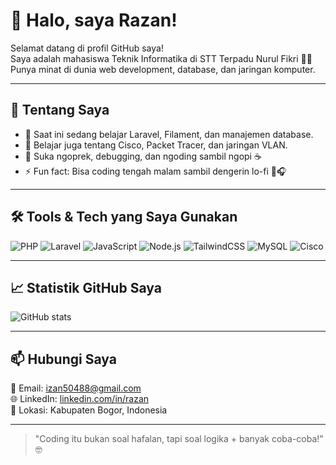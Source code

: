 # 👋 Halo, saya Razan!

Selamat datang di profil GitHub saya!  
Saya adalah mahasiswa Teknik Informatika di STT Terpadu Nurul Fikri 🧑‍💻  
Punya minat di dunia web development, database, dan jaringan komputer.

---

## 🚀 Tentang Saya

- 🔭 Saat ini sedang belajar Laravel, Filament, dan manajemen database.
- 🌱 Belajar juga tentang Cisco, Packet Tracer, dan jaringan VLAN.
- 🧠 Suka ngoprek, debugging, dan ngoding sambil ngopi ☕
- ⚡ Fun fact: Bisa coding tengah malam sambil dengerin lo-fi 🤖🎧

---

## 🛠️ Tools & Tech yang Saya Gunakan

![PHP](https://img.shields.io/badge/-PHP-777BB4?style=flat&logo=php&logoColor=white)
![Laravel](https://img.shields.io/badge/-Laravel-FF2D20?style=flat&logo=laravel&logoColor=white)
![JavaScript](https://img.shields.io/badge/-JavaScript-F7DF1E?style=flat&logo=javascript&logoColor=black)
![Node.js](https://img.shields.io/badge/-Node.js-339933?style=flat&logo=node.js&logoColor=white)
![TailwindCSS](https://img.shields.io/badge/-Tailwind%20CSS-38B2AC?style=flat&logo=tailwind-css&logoColor=white)
![MySQL](https://img.shields.io/badge/-MySQL-00758F?style=flat&logo=mysql&logoColor=white)
![Cisco](https://img.shields.io/badge/-Cisco-1BA0D7?style=flat&logo=cisco&logoColor=white)

---

## 📈 Statistik GitHub Saya

![GitHub stats](https://github-readme-stats.vercel.app/api?username=ZanIhsan2&show_icons=true&theme=tokyonight)

---

## 📫 Hubungi Saya

📧 Email: izan50488@gmail.com  
🌐 LinkedIn: [linkedin.com/in/razan](www.linkedin.com/in/razan-muhammad-ihsan-rismawandi-92b44033b)  
📍 Lokasi: Kabupaten Bogor, Indonesia

---

> "Coding itu bukan soal hafalan, tapi soal logika + banyak coba-coba!" 🤓
